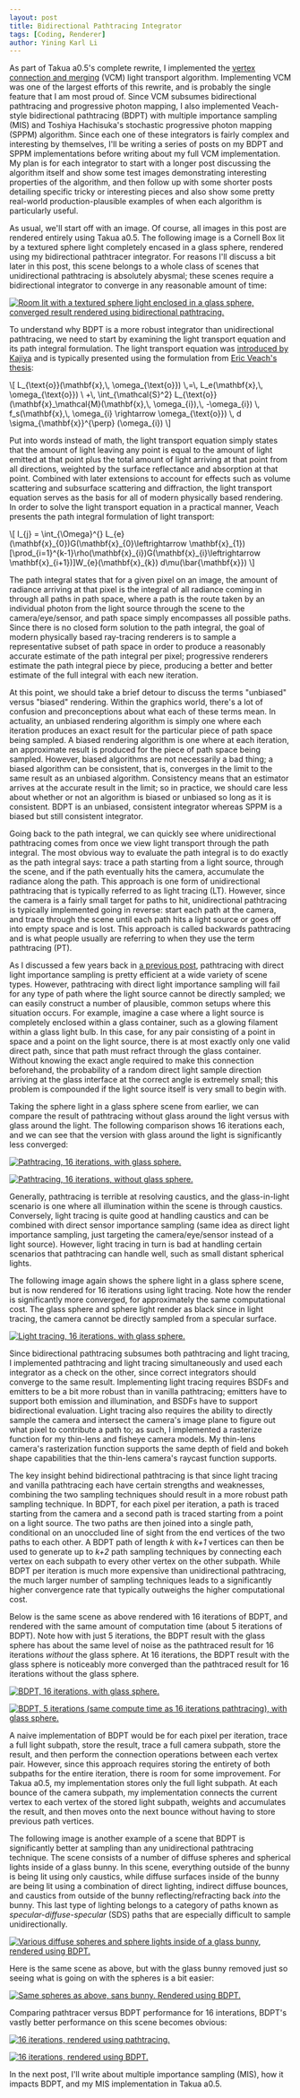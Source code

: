 ```yaml
---
layout: post
title: Bidirectional Pathtracing Integrator
tags: [Coding, Renderer]
author: Yining Karl Li
---
```


As part of Takua a0.5's complete rewrite, I implemented the [vertex connection and merging](https://graphics.cg.uni-saarland.de/fileadmin/cguds/papers/2012/georgiev_sa2012/georgiev_sa2012.pdf) (VCM) light transport algorithm. Implementing VCM was one of the largest efforts of this rewrite, and is probably the single feature that I am most proud of. Since VCM subsumes bidirectional pathtracing and progressive photon mapping, I also implemented Veach-style bidirectional pathtracing (BDPT) with multiple importance sampling (MIS) and Toshiya Hachisuka's stochastic progressive photon mapping (SPPM) algorithm. Since each one of these integrators is fairly complex and interesting by themselves, I'll be writing a series of posts on my BDPT and SPPM implementations before writing about my full VCM implementation. My plan is for each integrator to start with a longer post discussing the algorithm itself and show some test images demonstrating interesting properties of the algorithm, and then follow up with some shorter posts detailing specific tricky or interesting pieces and also show some pretty real-world production-plausible examples of when each algorithm is particularly useful.

As usual, we'll start off with an image. Of course, all images in this post are rendered entirely using Takua a0.5. The following image is a Cornell Box lit by a textured sphere light completely encased in a glass sphere, rendered using my bidirectional pathtracer integrator. For reasons I'll discuss a bit later in this post, this scene belongs to a whole class of scenes that unidirectional pathtracing is absolutely abysmal; these scenes require a bidirectional integrator to converge in any reasonable amount of time:

[![Room lit with a textured sphere light enclosed in a glass sphere, converged result rendered using bidirectional pathtracing.]({{site.url}}/content/images/2015/Feb/spherelight.bdpt.png)]({{site.url}}/content/images/2015/Feb/spherelight.bdpt.png)

To understand why BDPT is a more robust integrator than unidirectional pathtracing, we need to start by examining the light transport equation and its path integral formulation. The light transport equation was [introduced by Kajiya](http://dl.acm.org/citation.cfm?id=15902) and is typically presented using the formulation from [Eric Veach's thesis](https://graphics.stanford.edu/papers/veach_thesis/):

<div>\[ L_{\text{o}}(\mathbf{x},\, \omega_{\text{o}}) \,=\, L_e(\mathbf{x},\, \omega_{\text{o}}) \ +\, \int_{\mathcal{S}^2} L_{\text{o}}(\mathbf{x}_\mathcal{M}(\mathbf{x},\, \omega_{i}),\, -\omega_{i}) \, f_s(\mathbf{x},\, \omega_{i} \rightarrow \omega_{\text{o}}) \, d \sigma_{\mathbf{x}}^{\perp} (\omega_{i}) \]</div>

Put into words instead of math, the light transport equation simply states that the amount of light leaving any point is equal to the amount of light emitted at that point plus the total amount of light arriving at that point from all directions, weighted by the surface reflectance and absorption at that point. Combined with later extensions to account for effects such as volume scattering and subsurface scattering and diffraction, the light transport equation serves as the basis for all of modern physically based rendering. In order to solve the light transport equation in a practical manner, Veach presents the path integral formulation of light transport:

<div>\[ I_{j} = \int_{\Omega}^{} L_{e}(\mathbf{x}_{0})G(\mathbf{x}_{0}\leftrightarrow \mathbf{x}_{1})[\prod_{i=1}^{k-1}\rho(\mathbf{x}_{i})G(\mathbf{x}_{i}\leftrightarrow \mathbf{x}_{i+1})]W_{e}(\mathbf{x}_{k}) d\mu(\bar{\mathbf{x}}) \]</div>

The path integral states that for a given pixel on an image, the amount of radiance arriving at that pixel is the integral of all radiance coming in through all paths in path space, where a path is the route taken by an individual photon from the light source through the scene to the camera/eye/sensor, and path space simply encompasses all possible paths. Since there is no closed form solution to the path integral, the goal of modern physically based ray-tracing renderers is to sample a representative subset of path space in order to produce a reasonably accurate estimate of the path integral per pixel; progressive renderers estimate the path integral piece by piece, producing a better and better estimate of the full integral with each new iteration. 

At this point, we should take a brief detour to discuss the terms "unbiased" versus "biased" rendering. Within the graphics world, there's a lot of confusion and preconceptions about what each of these terms mean. In actuality, an unbiased rendering algorithm is simply one where each iteration produces an exact result for the particular piece of path space being sampled. A biased rendering algorithm is one where at each iteration, an approximate result is produced for the piece of path space being sampled. However, biased algorithms are not necessarily a bad thing; a biased algorithm can be consistent, that is, converges in the limit to the same result as an unbiased algorithm. Consistency means that an estimator arrives at the accurate result in the limit; so in practice, we should care less about whether or not an algorithm is biased or unbiased so long as it is consistent. BDPT is an unbiased, consistent integrator whereas SPPM is a biased but still consistent integrator.

Going back to the path integral, we can quickly see where unidirectional pathtracing comes from once we view light transport through the path integral. The most obvious way to evaluate the path integral is to do exactly as the path integral says: trace a path starting from a light source, through the scene, and if the path eventually hits the camera, accumulate the radiance along the path. This approach is one form of unidirectional pathtracing that is typically referred to as light tracing (LT). However, since the camera is a fairly small target for paths to hit, unidirectional pathtracing is typically implemented going in reverse: start each path at the camera, and trace through the scene until each path hits a light source or goes off into empty space and is lost. This approach is called backwards pathtracing and is what people usually are referring to when they use the term pathtracing (PT). 

As I discussed a few years back in [a previous post](http://blog.yiningkarlli.com/2013/04/importance-sampled-direct-lighting.html), pathtracing with direct light importance sampling is pretty efficient at a wide variety of scene types. However, pathtracing with direct light importance sampling will fail for any type of path where the light source cannot be directly sampled; we can easily construct a number of plausible, common setups where this situation occurs. For example, imagine a case where a light source is completely enclosed within a glass container, such as a glowing filament within a glass light bulb. In this case, for any pair consisting of a point in space and a point on the light source, there is at most exactly only one valid direct path, since that path must refract through the glass container. Without knowing the exact angle required to make this connection beforehand, the probability of a random direct light sample direction arriving at the glass interface at the correct angle is extremely small; this problem is compounded if the light source itself is very small to begin with. 

Taking the sphere light in a glass sphere scene from earlier, we can compare the result of pathtracing without glass around the light versus with glass around the light. The following comparison shows 16 iterations each, and we can see that the version with glass around the light is significantly less converged:

[![Pathtracing, 16 iterations, with glass sphere.]({{site.url}}/content/images/2015/Feb/spherelight_16_yesglass.pt.png)]({{site.url}}/content/images/2015/Feb/spherelight_16_yesglass.pt.png)

[![Pathtracing, 16 iterations, without glass sphere.]({{site.url}}/content/images/2015/Feb/spherelight_16_noglass.pt.png)]({{site.url}}/content/images/2015/Feb/spherelight_16_noglass.pt.png)

Generally, pathtracing is terrible at resolving caustics, and the glass-in-light scenario is one where all illumination within the scene is through caustics. Conversely, light tracing is quite good at handling caustics and can be combined with direct sensor importance sampling (same idea as direct light importance sampling, just targeting the camera/eye/sensor instead of a light source). However, light tracing in turn is bad at handling certain scenarios that pathtracing can handle well, such as small distant spherical lights.

The following image again shows the sphere light in a glass sphere scene, but is now rendered for 16 iterations using light tracing. Note how the render is significantly more converged, for approximately the same computational cost. The glass sphere and sphere light render as black since in light tracing, the camera cannot be directly sampled from a specular surface.

[![Light tracing, 16 iterations, with glass sphere.]({{site.url}}/content/images/2015/Feb/spherelight_16_yesglass.lt.png)]({{site.url}}/content/images/2015/Feb/spherelight_16_yesglass.lt.png)

Since bidirectional pathtracing subsumes both pathtracing and light tracing, I implemented pathtracing and light tracing simultaneously and used each integrator as a check on the other, since correct integrators should converge to the same result. Implementing light tracing requires BSDFs and emitters to be a bit more robust than in vanilla pathtracing; emitters have to support both emission and illumination, and BSDFs have to support bidirectional evaluation. Light tracing also requires the ability to directly sample the camera and intersect the camera's image plane to figure out what pixel to contribute a path to; as such, I implemented a rasterize function for my thin-lens and fisheye camera models. My thin-lens camera's rasterization function supports the same depth of field and bokeh shape capabilities that the thin-lens camera's raycast function supports.

The key insight behind bidirectional pathtracing is that since light tracing and vanilla pathtracing each have certain strengths and weaknesses, combining the two sampling techniques should result in a more robust path sampling technique. In BDPT, for each pixel per iteration, a path is traced starting from the camera and a second path is traced starting from a point on a light source. The two paths are then joined into a single path, conditional on an unoccluded line of sight from the end vertices of the two paths to each other. A BDPT path of length *k* with *k+1* vertices can then be used to generate up to *k+2* path sampling techniques by connecting each vertex on each subpath to every other vertex on the other subpath. While BDPT per iteration is much more expensive than unidirectional pathtracing, the much larger number of sampling techniques leads to a significantly higher convergence rate that typically outweighs the higher computational cost.

Below is the same scene as above rendered with 16 iterations of BDPT, and rendered with the same amount of computation time (about 5 iterations of BDPT). Note how with just 5 iterations, the BDPT result with the glass sphere has about the same level of noise as the pathtraced result for 16 iterations *without* the glass sphere. At 16 iterations, the BDPT result with the glass sphere is noticeably more converged than the pathtraced result for 16 iterations without the glass sphere.

[![BDPT, 16 iterations, with glass sphere.]({{site.url}}/content/images/2015/Feb/spherelight_16_yesglass.bdpt.png)]({{site.url}}/content/images/2015/Feb/spherelight_16_yesglass.bdpt.png)

[![BDPT, 5 iterations (same compute time as 16 iterations pathtracing), with glass sphere.]({{site.url}}/content/images/2015/Feb/spherelight_5_yesglass.bdpt.png)]({{site.url}}/content/images/2015/Feb/spherelight_5_yesglass.bdpt.png)

A naive implementation of BDPT would be for each pixel per iteration, trace a full light subpath, store the result, trace a full camera subpath, store the result, and then perform the connection operations between each vertex pair. However, since this approach requires storing the entirety of both subpaths for the entire iteration, there is room for some improvement. For Takua a0.5, my implementation stores only the full light subpath. At each bounce of the camera subpath, my implementation connects the current vertex to each vertex of the stored light subpath, weights and accumulates the result, and then moves onto the next bounce without having to store previous path vertices.

The following image is another example of a scene that BDPT is significantly better at sampling than any unidirectional pathtracing technique. The scene consists of a number of diffuse spheres and spherical lights inside of a glass bunny. In this scene, everything outside of the bunny is being lit using only caustics, while diffuse surfaces inside of the bunny are being lit using a combination of direct lighting, indirect diffuse bounces, and caustics from outside of the bunny reflecting/refracting back *into* the bunny. This last type of lighting belongs to a category of paths known as *specular-diffuse-specular* (SDS) paths that are especially difficult to sample unidirectionally.

[![Various diffuse spheres and sphere lights inside of a glass bunny, rendered using BDPT.]({{site.url}}/content/images/2015/Feb/bunnylight.bdpt.png)]({{site.url}}/content/images/2015/Feb/bunnylight.bdpt.png)

Here is the same scene as above, but with the glass bunny removed just so seeing what is going on with the spheres is a bit easier:

[![Same spheres as above, sans bunny. Rendered using BDPT.]({{site.url}}/content/images/2015/Feb/bunnylight_nobunny.bdpt.png)]({{site.url}}/content/images/2015/Feb/bunnylight_nobunny.bdpt.png)

Comparing pathtracer versus BDPT performance for 16 interations, BDPT's vastly better performance on this scene becomes obvious:

[![16 iterations, rendered using pathtracing.]({{site.url}}/content/images/2015/Feb/bunnylight_16.pt.png)]({{site.url}}/content/images/2015/Feb/bunnylight_16.pt.png)

[![16 iterations, rendered using BDPT.]({{site.url}}/content/images/2015/Feb/bunnylight_16.bdpt.png)]({{site.url}}/content/images/2015/Feb/bunnylight_16.bdpt.png)

In the next post, I'll write about multiple importance sampling (MIS), how it impacts BDPT, and my MIS implementation in Takua a0.5.

